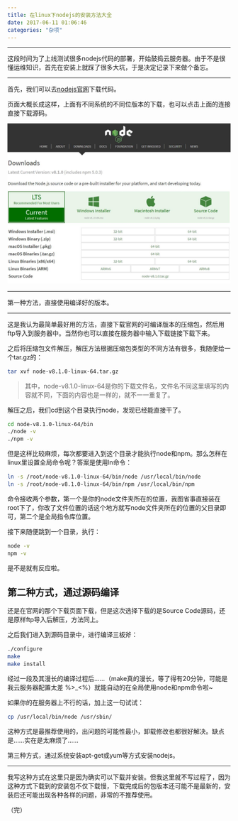 ```yaml
---
title: 在linux下nodejs的安装方法大全
date: 2017-06-11 01:06:46
categories: "杂项"
---
```


---

这段时间为了上线测试很多nodejs代码的部署，开始鼓捣云服务器。由于不是很懂运维知识，首先在安装上就踩了很多大坑，于是决定记录下来做个备忘。

---

首先，我们可以去[nodejs官网](https://nodejs.org/en/download/current/)下载代码。

页面大概长成这样，上面有不同系统的不同位版本的下载，也可以点击上面的连接直接下载源码。

![01.jpg](https://raw.githubusercontent.com/kelekexiao123/blog-storage/master/images/node-install-linux-01.jpg)

---

第一种方法，直接使用编译好的版本。

---

这是我认为最简单最好用的方法，直接下载官网的可编译版本的压缩包，然后用ftp导入到服务器中。当然你也可以直接在服务器中输入下载链接下载下来。

之后将压缩包文件解压，解压方法根据压缩包类型的不同方法有很多，我随便给一个tar.gz的：

```bash
tar xvf node-v8.1.0-linux-64.tar.gz
```

>其中，node-v8.1.0-linux-64是你的下载文件名，文件名不同这里填写的内容就不同，下面的内容也是一样的，就不一一重复了。

解压之后，我们cd到这个目录执行node，发现已经能直接干了。

```bash
cd node-v8.1.0-linux-64/bin
./node -v
./npm -v
```

但是这样比较麻烦，每次都要进入到这个目录才能执行node和npm。那么怎样在linux里设置全局命令呢？答案是使用ln命令：

```bash
ln -s /root/node-v8.1.0-linux-64/bin/node /usr/local/bin/node
ln -s /root/node-v8.1.0-linux-64/bin/npm /usr/local/bin/npm
```

命令接收两个参数，第一个是你的node文件夹所在的位置，我图省事直接装在root下了，你改了文件位置的话这个地方就写node文件夹所在的位置的父目录即可，第二个是全局指令库位置。

接下来随便跳到一个目录，执行：

```bash
node -v
npm -v
```

是不是就有反应啦。

第二种方式，通过源码编译
---

还是在官网的那个下载页面下载，但是这次选择下载的是Source Code源码，还是原样ftp导入后解压，方法同上。

之后我们进入到源码目录中，进行编译三板斧：

```bash
./configure
make
make install
```

经过一段及其漫长的编译过程后……（make真的漫长，等了得有20分钟，可能是我云服务器配置太差 %>_<%）就能自动的在全局使用node和npm命令啦~

如果你的在服务器上不行的话，加上这一句试试：

```bash
cp /usr/local/bin/node /usr/sbin/
```

这种方式是最推荐使用的，出问题的可能性最小，卸载修改也都很好解决。缺点是……实在是太麻烦了……

第三种方式，通过系统安装apt-get或yum等方式安装nodejs。

---

我写这种方式在这里只是因为确实可以下载并安装。但我这里就不写过程了，因为这种方式下载到的安装包不仅下载慢，下载完成后的包版本还可能不是最新的，安装后还可能出现各种各样的问题，非常的不推荐使用。

（完）

